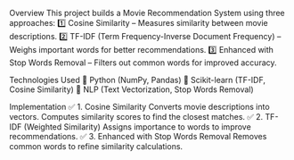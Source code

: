
Overview
This project builds a Movie Recommendation System using three approaches:
1️⃣ Cosine Similarity – Measures similarity between movie descriptions.
2️⃣ TF-IDF (Term Frequency-Inverse Document Frequency) – Weighs important words for better recommendations.
3️⃣ Enhanced with Stop Words Removal – Filters out common words for improved accuracy.

Technologies Used
🔹 Python (NumPy, Pandas)
🔹 Scikit-learn (TF-IDF, Cosine Similarity)
🔹 NLP (Text Vectorization, Stop Words Removal)

Implementation
✅ 1. Cosine Similarity
Converts movie descriptions into vectors.
Computes similarity scores to find the closest matches.
✅ 2. TF-IDF (Weighted Similarity)
Assigns importance to words to improve recommendations.
✅ 3. Enhanced with Stop Words Removal
Removes common words to refine similarity calculations.
